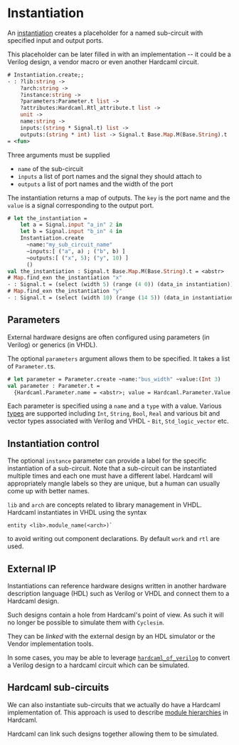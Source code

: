# Instantiation

<!--
```ocaml
# Hardcaml.Caller_id.set_mode Disabled
- : unit = ()
```
-->

An [instantiation](https://v3.ocaml.org/p/hardcaml/v0.15.0/doc/Hardcaml/Instantiation/index.html)
creates a placeholder for a named sub-circuit with
specified input and output ports.

This placeholder can be later filled in with an implementation -- it
could be a Verilog design, a vendor macro or even another Hardcaml
circuit.

<!--
```ocaml
open Base
open Hardcaml
```
-->

```ocaml
# Instantiation.create;;
- : ?lib:string ->
    ?arch:string ->
    ?instance:string ->
    ?parameters:Parameter.t list ->
    ?attributes:Hardcaml.Rtl_attribute.t list ->
    unit ->
    name:string ->
    inputs:(string * Signal.t) list ->
    outputs:(string * int) list -> Signal.t Base.Map.M(Base.String).t
= <fun>
```

Three arguments must be supplied

- `name` of the sub-circuit
- `inputs` a list of port names and the signal they should attach to
- `outputs` a list of port names and the width of the port

The instantiation returns a map of outputs. The `key` is the port name
and the `value` is a signal corresponding to the output port.

```ocaml
# let the_instantiation =
    let a = Signal.input "a_in" 2 in
    let b = Signal.input "b_in" 4 in
    Instantiation.create
      ~name:"my_sub_circuit_name"
      ~inputs:[ ("a", a) ; ("b", b) ]
      ~outputs:[ ("x", 5); ("y", 10) ]
      ()
val the_instantiation : Signal.t Base.Map.M(Base.String).t = <abstr>
# Map.find_exn the_instantiation "x"
- : Signal.t = (select (width 5) (range (4 0)) (data_in instantiation))
# Map.find_exn the_instantiation "y"
- : Signal.t = (select (width 10) (range (14 5)) (data_in instantiation))
```

## Parameters

External hardware designs are often configured using parameters (in
Verilog) or generics (in VHDL).

The optional `parameters` argument allows them to be specified. It
takes a list of `Parameter.t`s.

```ocaml
# let parameter = Parameter.create ~name:"bus_width" ~value:(Int 3)
val parameter : Parameter.t =
  {Hardcaml.Parameter.name = <abstr>; value = Hardcaml.Parameter.Value.Int 3}
```

Each parameter is specified using a `name` and a `type` with a value. Various
[types](https://v3.ocaml.org/p/hardcaml/v0.15.0/doc/Hardcaml/Parameter/Value/index.html)
are supported including `Int`, `String`, `Bool`, `Real`
and various bit and vector types associated with Verilog and VHDL -
`Bit`, `Std_logic_vector` etc.

## Instantiation control

The optional `instance` parameter can provide a label for the specific
instantiation of a sub-circuit. Note that a sub-circuit can be
instantiated multiple times and each one must have a different label.
Hardcaml will appropriately mangle labels so they are unique, but a
human can usually come up with better names.

`lib` and `arch` are concepts related to library management in VHDL.
Hardcaml instantiates in VHDL using the syntax

```
entity <lib>.module_name(<arch>)`
```

to avoid writing out component declarations. By default `work` and
`rtl` are used.

## External IP

Instantiations can reference hardware designs written in another
hardware description language (HDL) such as Verilog or VHDL and
connect them to a Hardcaml design.

Such designs contain a hole from Hardcaml's point of view. As such it
will no longer be possible to simulate them with `Cyclesim`.

They can be *linked* with the external design by an HDL simulator or
the Vendor implementation tools.

In some cases, you may be able to leverage
[`hardcaml_of_verilog`](http://github.com/janestreet/hardcaml_of_verilog)
to convert a Verilog design to a hardcaml circuit which can be
simulated.

## Hardcaml sub-circuits

We can also instantiate sub-circuits that we actually do have a
Hardcaml implementation of. This approach is used to describe
[module hierarchies](module_hierarchy.mdx) in Hardcaml.

Hardcaml can link such designs together allowing them to be simulated.
